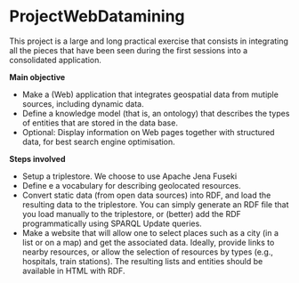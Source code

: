 # ProjectWebDatamining

This project is a large and long practical exercise that consists in integrating all the pieces that have been seen during the first sessions into a consolidated application.

**Main objective**
* Make a (Web) application that integrates geospatial data from mutiple sources, including dynamic data.
* Define a knowledge model (that is, an ontology) that describes the types of entities that are stored in the data base.
* Optional: Display information on Web pages together with structured data, for best search engine optimisation.

**Steps involved**
* Setup a triplestore. We choose to use Apache Jena Fuseki
* Define e a vocabulary for describing geolocated resources. 
* Convert static data (from open data sources) into RDF, and load the resulting data to the triplestore. You can simply generate an RDF file that you load manually to the triplestore, or (better) add the RDF programmatically using SPARQL Update queries.
* Make a website that will allow one to select places such as a city (in a list or on a map) and get the associated data. Ideally, provide links to nearby resources, or allow the selection of resources by types (e.g., hospitals, train stations). The resulting lists and entities should be available in HTML with RDF. 

